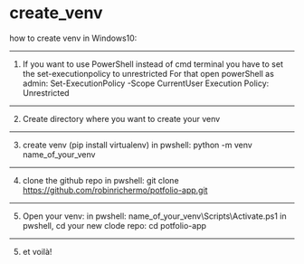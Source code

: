 # create_venv
how to create venv in Windows10:
___________________________________
1) If you want to use PowerShell instead of cmd terminal you have to set the set-executionpolicy to unrestricted
    For that open powerShell as admin:
    Set-ExecutionPolicy -Scope CurrentUser
    Execution Policy: Unrestricted
____________________________________
2) Create directory where you want to create your venv
____________________________________
3) create venv (pip install virtualenv)
    in pwshell: python -m venv name_of_your_venv
____________________________________
4) clone the github repo
    in pwshell: git clone https://github.com/robinrichermo/potfolio-app.git
____________________________________
5) Open your venv:
    in pwshell: name_of_your_venv\Scripts\Activate.ps1
    in pwshell, cd your new clode repo: cd potfolio-app
____________________________________
5) et voilà!
